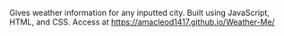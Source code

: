 Gives weather information for any inputted city.
Built using JavaScript, HTML, and CSS.
Access at https://amacleod1417.github.io/Weather-Me/ 
